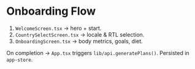 # Onboarding Flow

1. `WelcomeScreen.tsx` → hero + start.
2. `CountrySelectScreen.tsx` → locale & RTL selection.
3. `OnboardingScreen.tsx` → body metrics, goals, diet.

On completion → `App.tsx` triggers `lib/api.generatePlans()`. Persisted in `app-store`.

